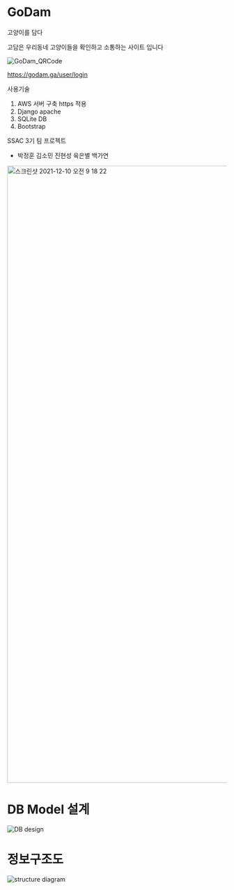# GoDam
고양이를 담다

고담은 우리동네 고양이들을 확인하고 소통하는 사이트 입니다

![GoDam_QRCode](https://user-images.githubusercontent.com/91243743/145690888-dda2130b-7d34-4413-9a45-0a1a5d4bde05.jpg)

https://godam.ga/user/login

사용기술
1. AWS 서버 구축 https 적용
2. Django apache
3. SQLite DB
4. Bootstrap

SSAC 3기 팀 프로젝트
- 박정훈 김소민 진현성 육은별 백가연

<img width="1418" alt="스크린샷 2021-12-10 오전 9 18 22" src="https://user-images.githubusercontent.com/91243743/145690843-1ae3751b-5983-408a-a6c7-6e038d5a73d5.png">

# DB Model 설계

![DB design](https://user-images.githubusercontent.com/91243743/146886418-c37ab7f3-e1d1-49a9-b632-ea4528775dd8.png)

# 정보구조도

![structure diagram](https://user-images.githubusercontent.com/91243743/146886523-ba620208-ddaa-4070-8a3d-10ea91041f8f.png)
